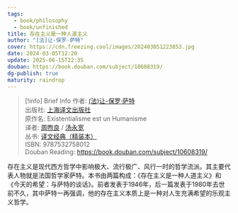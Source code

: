 ```yaml
---
tags:
  - book/philosophy
  - book/unfinished
title: 存在主义是一种人道主义
author: "[法]让-保罗·萨特"
cover: https://cdn.freezing.cool/images/202403051223853.jpg
date: 2024-03-05T12:20
update: 2025-06-15T22:35
douban: https://book.douban.com/subject/10608319/
dg-publish: true
maturity: raindrop
---
```

>[!info] Brief Info
>  作者: [(法)让-保罗·萨特](https://book.douban.com/search/%E8%AE%A9-%E4%BF%9D%E7%BD%97%C2%B7%E8%90%A8%E7%89%B9)  
>出版社: [上海译文出版社](https://book.douban.com/press/2582)  
>原作名: Existentialisme est un Humanisme  
>译者: [周煦良](https://book.douban.com/search/%E5%91%A8%E7%85%A6%E8%89%AF) / [汤永宽](https://book.douban.com/search/%E6%B1%A4%E6%B0%B8%E5%AE%BD)  
>丛书: [译文经典（精装本）](https://book.douban.com/series/1831)  
>ISBN: 9787532758012  
>Douban Reading: https://book.douban.com/subject/10608319/

存在主义是现代西方哲学中影响极大、流行极广、风行一时的哲学流派。其主要代表人物就是法国哲学家萨特。本书由两篇构成：《存在主义是一种人道主义》和《今天的希望：与萨特的谈话》。前者发表于1946年，后一篇发表于1980年去世前不久，其中萨特一再强调，他的存在主义本质上是一种对人生充满希望的乐观主义哲学。